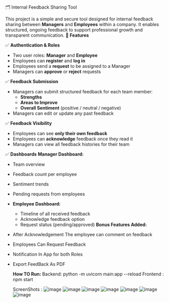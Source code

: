 🗂️ Internal Feedback Sharing Tool

This project is a simple and secure tool designed for internal feedback sharing between **Managers** and **Employees** within a company. It enables structured, ongoing feedback to support professional growth and transparent communication.
🚀 **Features**

 ✅ **Authentication & Roles**
- Two user roles: **Manager** and **Employee**
- Employees can **register** and **log in**
- Employees send a **request** to be assigned to a Manager
- Managers can **approve** or **reject** requests

 ✅ **Feedback Submission**
- Managers can submit structured feedback for each team member:
  - **Strengths**
  - **Areas to Improve**
  - **Overall Sentiment** (positive / neutral / negative)
- Managers can edit or update any past feedback

 ✅ **Feedback Visibility**
- Employees can see **only their own feedback**
- Employees can **acknowledge** feedback once they read it
- Managers can view all feedback histories for their team

 ✅ **Dashboards**
 **Manager Dashboard:**
  - Team overview
  - Feedback count per employee
  - Sentiment trends
  - Pending requests from employees

- **Employee Dashboard:**
  - Timeline of all received feedback
  - Acknowledge feedback option
  - Request status (pending/approved)
**Bonus Features Added:**
- After Acknowledgement The employee can comment on feedback
- Employees Can Request Feedback
- Notification In App for both Roles
- Export FeedBack As PDF

  **How TO Run:**
  Backend: python -m uvicorn main:app --reload
  Frontend : npm start

  ScreenShots :
  ![image](https://github.com/user-attachments/assets/9e08875e-4054-48e4-a115-f433744a6f98)
  ![image](https://github.com/user-attachments/assets/56334def-ec5b-42b4-a2eb-ef53664386d9)
  ![image](https://github.com/user-attachments/assets/c14558ae-b7d8-4341-90bc-3705b5afacfd)
  ![image](https://github.com/user-attachments/assets/90aa7c96-5c92-438a-9d6d-c5a1cc65105a)
  ![image](https://github.com/user-attachments/assets/c803497f-2f9f-4470-8417-bf27e447e94b)
  ![image](https://github.com/user-attachments/assets/ce16a892-bec9-4b2d-9ee0-cc2130fbe047)
  ![image](https://github.com/user-attachments/assets/1d0f75e6-5948-4a43-9ce5-e9aefb49b359)







